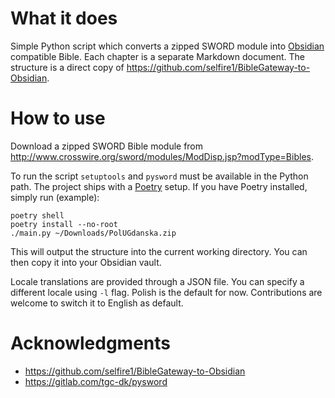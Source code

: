 # What it does

Simple Python script which converts a zipped SWORD module into [Obsidian](https://obsidian.md/) compatible Bible.
Each chapter is a separate Markdown document.
The structure is a direct copy of https://github.com/selfire1/BibleGateway-to-Obsidian.

# How to use

Download a zipped SWORD Bible module from http://www.crosswire.org/sword/modules/ModDisp.jsp?modType=Bibles.

To run the script `setuptools` and `pysword` must be available in the Python path.
The project ships with a [Poetry](https://python-poetry.org/) setup.
If you have Poetry installed, simply run (example):

```shell
poetry shell
poetry install --no-root
./main.py ~/Downloads/PolUGdanska.zip
```

This will output the structure into the current working directory.
You can then copy it into your Obsidian vault.

Locale translations are provided through a JSON file.
You can specify a different locale using `-l` flag.
Polish is the default for now.
Contributions are welcome to switch it to English as default.

# Acknowledgments

- https://github.com/selfire1/BibleGateway-to-Obsidian
- https://gitlab.com/tgc-dk/pysword
